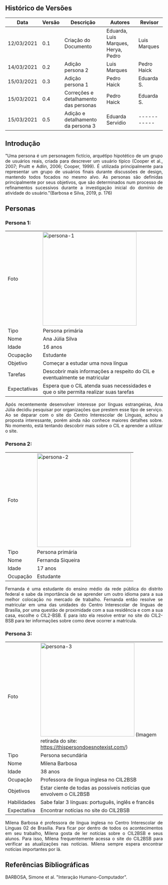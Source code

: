 ## Histórico de Versões

| Data       | Versão | Descrição                                 | Autores                             | Revisor      |
| ---------- | ------ | --------------------                      | ----------------------------------- | ------------ |
| 12/03/2021 | 0.1    | Criação do Documento                      | Eduarda, Luis Marques, Herya, Pedro | Luis Marques |
| 14/03/2021 | 0.2    | Adição persona 2                          | Luis Marques                        | Pedro Haick  |
| 15/03/2021 | 0.3    | Adição persona 1                          | Pedro Haick                         | Eduarda S.   |
| 15/03/2021 | 0.4    | Correções e detalhamento das personas     | Pedro Haick                         | Eduarda S.   |
| 15/03/2021 | 0.5    | Adição e detalhamento da persona 3        | Eduarda Servidio                    | -----------  |

## Introdução

<p align="justify">"Uma persona é um personagem fictício, arquétipo hipotético de um grupo de usuários reais, criada para descrever um usuário típico (Cooper et al., 2007; Pruitt e Adlin, 2006; Cooper, 1999). É utilizada principalmente para representar um grupo de usuários finais durante discussões de design, mantendo todos focados no mesmo alvo. As personas são definidas principalmente por seus objetivos, que são determinados num processo de refinamentos sucessivos durante a investigação inicial do domínio de atividade do usuário."(Barbosa e Silva, 2019, p. 176)</p>

## Personas

### Persona 1:

|              |                                                                                      |
| --------     | --------------------------------------------------------------------------           |
| Foto         |  <img alt= "persona-1" src="../Images/persona_1_16.jpeg" width = "300" />          |
| Tipo         | Persona primária                                                                     |
| Nome         | Ana Júlia Silva                                                                      |
| Idade        | 16 anos                                                                              |
| Ocupação     | Estudante                                                                            |
| Objetivo     | Começar a estudar uma nova língua                                                    |
| Tarefas      | Descobrir mais informações a respeito do CIL e eventualmente se matricular           |
| Expectativas | Espera que o CIL atenda suas necessidades e que o site permita realizar suas tarefas |

<p align="justify">Após recentemente desenvolver interesse por línguas estrangeiras, Ana Júlia decidiu pesquisar por organizações que prestem esse tipo de serviço. Ao se deparar com o site do Centro Interescolar de Línguas, achou a proposta interessante, porém ainda não conhece maiores detalhes sobre. No momento, está tentando descobrir mais sobre o CIL e aprender a utilizar o site.</p>

### Persona 2:

|          |                                                                            |
| -------- | -------------------------------------------------------------------------- |
| Foto     | <img alt= "persona-2" src="../Images/persona_2_17.jpeg" width = "300" />   |
| Tipo     | Persona primária                                                           |
| Nome     | Fernanda Siqueira                                                          |
| Idade    | 17 anos                                                                    |
| Ocupação | Estudante                                                                  |

<p align="justify">Fernanda é uma estudante do ensino médio da rede pública do distrito federal e sabe da importância de se aprender um outro idioma para a sua melhor colocação no mercado de trabalho. Fernanda então resolve se matricular em uma das unidades do Centro Interescolar de línguas de Brasília, por uma questão de proximidade com a sua residência e com a sua casa, escolhe o CIL2-BSB. E para isto ela resolve entrar no site do CIL2-BSB para ter informações sobre como deve ocorrer a matrícula.</p>

### Persona 3:

|             |                                                                            |
| ----------- | -------------------------------------------------------------------------- |
| Foto        | <img alt= "persona-3" src="../Images/persona_3.jpg" width = "300" /> (Imagem retirada do site: https://thispersondoesnotexist.com/) |
| Tipo        | Persona secundária                                                         |
| Nome        | Milena Barbosa                                                             |
| Idade       | 38 anos                                                                    |
| Ocupação    | Professora de língua inglesa no CIL2BSB                                    |
| Objetivos   | Estar ciente de todas as possíveis notícias que envolvem o CIL2BSB         |
| Habilidades | Sabe falar 3 línguas: português, inglês e francês                          |
| Expectativa | Encontrar notícias no site do CIL2BSB                                      |

<p align="justify">Milena Barbosa é professora de língua inglesa no Centro Interescolar de Línguas 02 de Brasília. Para ficar por dentro de todos os acontecimentos em seu trabalho, Milena gosta de ler notícias sobre o CIL2BSB e seus alunos. Para isso, Milena frequentemente acessa o site do CIL2BSB para verificar as atualizações nas notícias. Milena sempre espera encontrar notícias importantes por lá.</p>

## Referências Bibliográficas

<p align="justify">BARBOSA, Simone et al. "Interação Humano-Computador". </p>